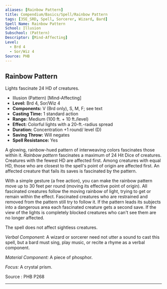 ```yaml
---
aliases: [Rainbow Pattern]
title: Compendium/Basics/Spell/Rainbow Pattern
tags: [35E_SRD, Spell, Sorcerer, Wizard, Bard]
Spell Name: Rainbow Pattern
School: Illusion
Subschool: (Pattern)
Descriptor: [Mind-Affecting]
Level:
  - Brd 4
  - Sor/Wiz 4
Source: PHB
---
```



## Rainbow Pattern

Lights fascinate 24 HD of creatures.

*   Illusion (Pattern) [Mind-Affecting]
*   **Level:** Brd 4, Sor/Wiz 4
*   **Components:** V (Brd only), S, M, F; see text
*   **Casting Time:** 1 standard action
*   **Range:** Medium (100 ft. + 10 ft./level)
*   **Effect:** Colorful lights with a 20-ft.-radius spread
*   **Duration:** Concentration +1 round/ level (D)
*   **Saving Throw:** Will negates
*   **Spell Resistance:** Yes

<p>A glowing, rainbow-hued pattern of interweaving colors fascinates those within it. <i>Rainbow pattern</i> fascinates a maximum of 24 Hit Dice of creatures. Creatures with the fewest HD are affected first. Among creatures with equal HD, those who are closest to the spell's point of origin are affected first. An affected creature that fails its saves is fascinated by the pattern.</p><p>With a simple gesture (a free action), you can make the rainbow pattern move up to 30 feet per round (moving its effective point of origin). All fascinated creatures follow the moving rainbow of light, trying to get or remain within the effect. Fascinated creatures who are restrained and removed from the pattern still try to follow it. If the pattern leads its subjects into a dangerous area each fascinated creature gets a second save. If the view of the lights is completely blocked creatures who can't see them are no longer affected.</p><p>The spell does not affect sightless creatures.</p><p><i>Verbal Component:</i> A wizard or sorcerer need not utter a sound to cast this spell, but a bard must sing, play music, or recite a rhyme as a verbal component.</p><p><i>Material Component:</i> A piece of phosphor.</p><p><i>Focus:</i> A crystal prism.</p>

Source : PHB P268

---
